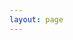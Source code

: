```yaml
---
layout: page
---
```


<script setup>
  import {
    VPTeamPage,
    VPTeamPageTitle,
    VPTeamMembers,
    VPTeamPageSection,
  } from 'vitepress/theme'

  const creators = [
    {
      avatar: '/vova.png',
      name: 'Вова Воложанинов',
      title: 'ML-исследователь',
      org: 'OpenAI Inc.',
      orgLink: 'https://vk.com/vova3141592',
      desc: 'Создатель сайта, напишет ещё пару статей здесь.',
      sponsor: 'https://vk.com/vova3141592',
      actionText: 'Нравится',
      links: [
        { icon: 'vk', link: 'https://vk.com/vova3141592' },
        { icon: 'telegram', link: 'https://t.me/vova3141592' }
      ]
    },
        {
      avatar: '/vlad.jpg',
      name: 'Влад Воложанинов',
      title: 'DevOps-инженер',
      org: 'Apple Inc.',
      orgLink: 'https://vk.com/id580894789',
      desc: 'Будет писать статьи и везде прикреплять исследования.',
      sponsor: 'https://vk.com/id580894789',
      actionText: 'Нравится',
      links: [
        { icon: 'vk', link: 'https://vk.com/id580894789' },
        { icon: 'telegram', link: 'https://t.me/varpex1' }
      ]
    },
  ]

const members = [
    {
      avatar: '/vova.png',
      name: 'Вова Воложанинов',
      title: 'ML-исследователь',
      org: 'OpenAI Inc.',
      orgLink: 'https://vk.com/vova3141592',
      desc: 'Создатель сайта, напишет ещё пару статей здесь.',
      sponsor: 'https://vk.com/vova3141592',
      actionText: 'Нравится',
      links: [
        { icon: 'vk', link: 'https://vk.com/vova3141592' },
        { icon: 'telegram', link: 'https://t.me/vova3141592' }
      ]
    },
        {
      avatar: '/vlad.jpg',
      name: 'Влад Воложанинов',
      title: 'DevOps-инженер',
      org: 'Apple Inc.',
      orgLink: 'https://vk.com/id580894789',
      desc: 'Будет писать статьи и везде прикреплять исследования.',
      sponsor: 'https://vk.com/id580894789',
      actionText: 'Нравится',
      links: [
        { icon: 'vk', link: 'https://vk.com/id580894789' },
        { icon: 'telegram', link: 'https://t.me/varpex1' }
      ]
    },
]
</script>

<VPTeamPage>
  <VPTeamPageTitle>
    <template #title>Создатели</template>
    <template #lead>Самые умные просто</template>
  </VPTeamPageTitle>
  <VPTeamMembers size="medium" :members="creators" />
  <VPTeamPageSection>
    <template #title>Исследователи</template>
    <template #lead>Помощники всякие</template>
    <template #members>
      <VPTeamMembers size="small" :members="members" />
    </template>
  </VPTeamPageSection>
</VPTeamPage>